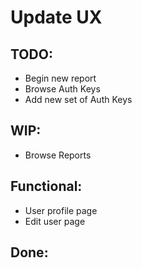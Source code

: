 # Update UX

## TODO:
- Begin new report
- Browse Auth Keys
- Add new set of Auth Keys

## WIP:
- Browse Reports

## Functional:
- User profile page
- Edit user page

## Done:
